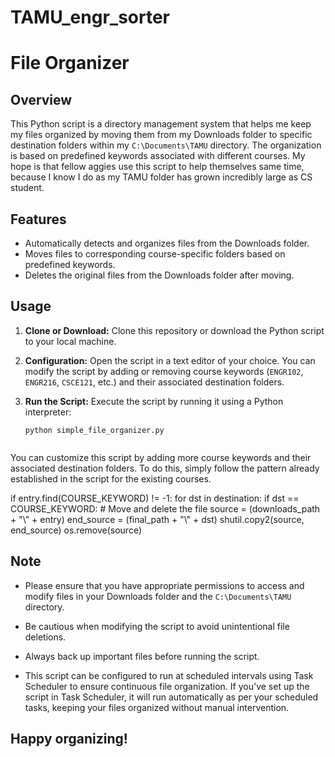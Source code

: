 # TAMU_engr_sorter

# File Organizer

## Overview
This Python script is a directory management system that helps me keep my files organized by moving them from my Downloads folder to specific destination folders within my `C:\Documents\TAMU` directory. The organization is based on predefined keywords associated with different courses. My hope is that fellow aggies use this script to help themselves same time, because I know I do as my TAMU folder has grown incredibly large as CS student.

## Features
- Automatically detects and organizes files from the Downloads folder.
- Moves files to corresponding course-specific folders based on predefined keywords.
- Deletes the original files from the Downloads folder after moving.

## Usage
1. **Clone or Download:** Clone this repository or download the Python script to your local machine.

2. **Configuration:** Open the script in a text editor of your choice. You can modify the script by adding or removing course keywords (`ENGR102`, `ENGR216`, `CSCE121`, etc.) and their associated destination folders.

3. **Run the Script:** Execute the script by running it using a Python interpreter:
   ```shell
   python simple_file_organizer.py


You can customize this script by adding more course keywords and their associated destination folders. To do this, simply follow the pattern already established in the script for the existing courses.

if entry.find(COURSE_KEYWORD) != -1:
    for dst in destination:
        if dst == COURSE_KEYWORD:
            # Move and delete the file
            source = (downloads_path + "\\" + entry)
            end_source = (final_path + "\\" + dst)
            shutil.copy2(source, end_source)
            os.remove(source)

## Note
- Please ensure that you have appropriate permissions to access and modify files in your Downloads folder and the `C:\Documents\TAMU` directory.

- Be cautious when modifying the script to avoid unintentional file deletions.

- Always back up important files before running the script.

- This script can be configured to run at scheduled intervals using Task Scheduler to ensure continuous file organization. If you've set up the script in Task Scheduler, it will run automatically as per your scheduled tasks, keeping your files organized without manual intervention.

## Happy organizing!
